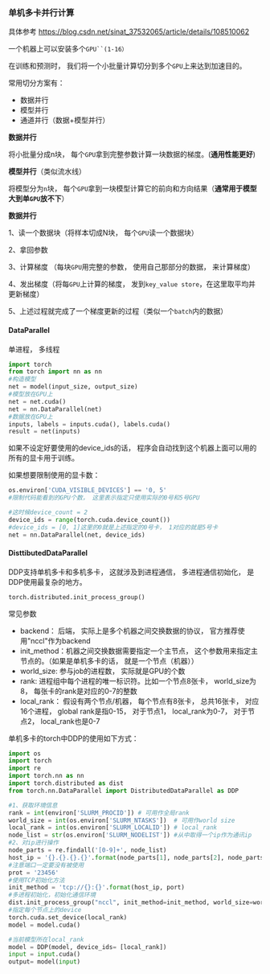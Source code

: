 ### 单机多卡并行计算



具体参考 https://blog.csdn.net/sinat_37532065/article/details/108510062

一个机器上可以安装多个`GPU``(1-16）`

在训练和预测时， 我们将一个小批量计算切分到多个`GPU`上来达到加速目的。

常用切分方案有：

* 数据并行
* 模型并行
* 通道并行（数据+模型并行）

**数据并行**

将小批量分成n块， 每个`GPU`拿到完整参数计算一块数据的梯度。(**通用性能更好**)

**模型并行**（类似流水线）

将模型分为`n`块， 每个`GPU`拿到一块模型计算它的前向和方向结果（**通常用于模型大到单`GPU`放不下**）

**数据并行**

1、读一个数据块（将样本切成N块， 每个`GPU`读一个数据块）

2、拿回参数

3、计算梯度 （每块`GPU`用完整的参数， 使用自己那部分的数据， 来计算梯度）

4、发出梯度（将每`GPU`上计算的梯度， 发到`key_value store`，在这里取平均并更新梯度）

5、上述过程就完成了一个梯度更新的过程（类似一个`batch`内的数据）

#### DataParallel

单进程， 多线程

```python
import torch
from torch import nn as nn
#构造模型
net = model(input_size, output_size)
#模型放在GPU上
net = net.cuda()
net = nn.DataParallel(net)
#数据放在GPU上
inputs, labels = inputs.cuda(), labels.cuda()
result = net(inputs)
```

如果不设定好要使用的device_ids的话， 程序会自动找到这个机器上面可以用的所有的显卡用于训练。

如果想要限制使用的显卡数：

```python
os.environ['CUDA_VISIBLE_DEVICES'] == '0, 5'
#限制代码能看到的GPU个数， 这里表示指定只使用实际的0号和5号GPU

#这时候device_count = 2
device_ids = range(torch.cuda.device_count())
#device_ids = [0, 1]这里的0就是上述指定的0号卡， 1对应的就是5号卡
net = nn.DataParallel(net, device_ids)
```

#### DisttibutedDataParallel

DDP支持单机多卡和多机多卡， 这就涉及到进程通信， 多进程通信初始化， 是DDP使用最复杂的地方。

```python
torch.distributed.init_process_group()
```

常见参数

* backend： 后端， 实际上是多个机器之间交换数据的协议， 官方推荐使用"nccl"作为backend
* init_method：机器之间交换数据需要指定一个主节点， 这个参数用来指定主节点的。（如果是单机多卡的话， 就是一个节点（机器））
* world_size: 参与job的进程数， 实际就是GPU的个数
* rank: 进程组中每个进程的唯一标识符。比如一个节点8张卡， world_size为8， 每张卡的rank是对应的0-7的整数
* local_rank： 假设有两个节点/机器， 每个节点有8张卡， 总共16张卡， 对应16个进程， global rank是指0-15， 对于节点1， local_rank为0-7， 对于节点2， local_rank也是0-7

单机多卡的torch中DDP的使用如下方式：

```python
import os 
import torch
import re
import torch.nn as nn
import torch.distributed as dist
from torch.nn.DataParallel import DistributedDataParallel as DDP

#1、获取环境信息
rank = int(environ['SLURM_PROCID']) # 可用作全局rank
world_size = int(os.environ['SLURM_NTASKS'])  # 可用作world size
local_rank = int(os.environ['SLURM_LOCALID']) # local_rank
node_list = str(os.environ['SLURM_NODELIST']) #从中取得一个ip作为通讯ip
#2、对ip进行操作
node_parts = re.findall('[0-9]+', node_list)
host_ip = '{}.{}.{}.{}'.format(node_parts[1], node_parts[2], node_parts[3], node_parts[4])
#注意端口一定要没有被使用
prot = '23456'
#使用TCP初始化方法
init_method = 'tcp://{}:{}'.format(host_ip, port)
#多进程初始化，初始化通信环境
dist.init_process_group("nccl", init_method=init_method, world_size=word_size, rank=rank)
#指定每个节点上的device
torch.cuda.set_device(local_rank)
model = model.cuda()

#当前模型所在local_rank
model = DDP(model, device_ids= [local_rank])
input = input.cuda()
output= model(input)
```

